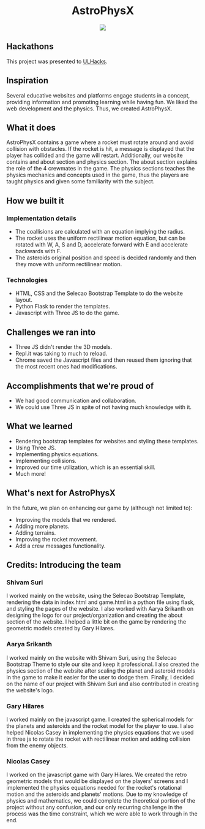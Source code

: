 <h1 align="center">AstroPhysX</h1>
<p align="center">
  <img src="https://github.com/GaryNLOL/AstroPhysX/blob/main/Selecao/assets/img/AstroPhysX-Favicon.png">
</p>

## Hackathons
This project was presented to [ULHacks](https://ulhacks.devpost.com/).

## Inspiration
Several educative websites and platforms engage students in a concept, providing information and promoting learning while having fun. We liked the web development and the physics. Thus, we created AstroPhysX.

## What it does
AstroPhysX contains a game where a rocket must rotate around and avoid collision with obstacles. If the rocket is hit, a message is displayed that the player has collided and the game will restart. Additionally, our website contains and about section and physics section. The about section explains the role of the 4 crewmates in the game. The physics sections teaches the physics mechanics and concepts used in the game, thus the players are taught physics and given some familiarity with the subject.

## How we built it
### Implementation details
- The coallisions are calculated with an equation implying the radius.
- The rocket uses the uniform rectilinear motion equation, but can be rotated with W, A, S and D, accelerate forward with E and accelerate backwards with F.
- The asteroids original position and speed is decided randomly and then they move with uniform rectilinear motion.

### Technologies
- HTML, CSS and the Selecao Bootstrap Template to do the website layout. 
- Python Flask to render the templates.
- Javascript with Three JS to do the game.

## Challenges we ran into
- Three JS didn't render the 3D models.
- Repl.it was taking to much to reload.
- Chrome saved the Javascript files and then reused them ignoring that the most recent ones had modifications.

## Accomplishments that we're proud of
- We had good communication and collaboration.
- We could use Three JS in spite of not having much knowledge with it.

## What we learned
- Rendering bootstrap templates for websites and styling these templates.
- Using Three JS.
- Implementing physics equations.
- Implementing collisions.
- Improved our time utilization, which is an essential skill.
- Much more!

## What's next for AstroPhysX
In the future, we plan on enhancing our game by (although not limited to):
- Improving the models that we rendered.
- Adding more planets.
- Adding terrains.
- Improving the rocket movement.
- Add a crew messages functionality.

## Credits: Introducing the team
### Shivam Suri
I worked mainly on the website, using the Selecao Bootstrap Template, rendering the data in index.html and game.html in a python file using flask, and styling the pages of the website. I also worked with Aarya Srikanth on designing the logo for our project/organization and creating the about section of the website. I helped a little bit on the game by rendering the geometric models created by Gary Hilares.

### Aarya Srikanth
I worked mainly on the website with Shivam Suri, using the Selecao Bootstrap Theme to style our site and keep it professional. I also created the physics section of the website after scaling the planet and asteroid models in the game to make it easier for the user to dodge them. Finally, I decided on the name of our project with Shivam Suri and also contributed in creating the website's logo.

### Gary Hilares
I worked mainly on the javascript game. I created the spherical models for the planets and asteroids and the rocket model for the player to use. I also helped Nicolas Casey in implementing the physics equations that we used in three js to rotate the rocket with rectilinear motion and adding collision from the enemy objects. 

### Nicolas Casey
I worked on the javascript game with Gary Hilares. We created the retro geometric models that would be displayed on the players' screens and I implemented the physics equations needed for the rocket's rotational motion and the asteroids and planets' motions. Due to my knowledge of physics and mathematics, we could complete the theoretical portion of the project without any confusion, and our only recurring challenge in the process was the time constraint, which we were able to work through in the end.
